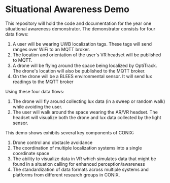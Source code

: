Situational Awareness Demo
==========================

This repository will hold the code and documentation for the year one
situational awareness demonstrator. The demonstrator consists for
four data flows:

1) A user will be wearing UWB localization tags. These tags will send ranges
over WiFi to an MQTT broker.
2) The location and orientation of the user's VR headset will be published
to MQTT.
3) A drone will be flying around the space being localized by OptiTrack. The
drone's location will also be published to the MQTT broker.
4) On the drone will be a BLEES environmental sensor. It will send lux
readings to the MQTT broker

Using these four data flows:

1) The drone will fly around collecting lux data (in a sweep or random walk)
while avoiding the user.
2) The user will walk around the space wearing the AR/VR headset. The headset
will visualize both the drone and lux data collected by
the light sensor.

This demo shows exhibits several key components of CONIX:

1) Drone control and obstacle avoidance
2) The coordination of multiple localization systems into a single coordinate space
3) The ability to visualize data in VR which simulates data that might
be found in a situation calling for enhanced perception/awareness
4) The standardization of data formats across multiple systems and platforms
from different research groups in CONIX.

